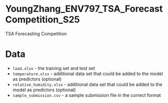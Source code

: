 # YoungZhang_ENV797_TSA_ForecastCompetition_S25
TSA Forecasting Competition


# Data
- `load.xlsx` - the training set and test set
- `temperature.xlsx` - additional data set that could be added to the model as predictors (optional)
- `relative_humidity.xlsx` - additional data set that could be added to the model as predictors (optional)
- `sample_submission.csv` - a sample submission file in the correct format